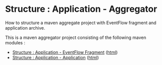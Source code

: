 # Structure : Application - Aggregator

How to structure a maven aggregate project with EventFlow fragment and application archive.

This is a maven aggregator project consisting of the following maven modules :

* [Structure : Application - EventFlow Fragment](application-eventflowfragment/src/site/markdown/index.md) ([html](https://plord12.github.io/samples/10.4.0-SNAPSHOT/structure/application/application-eventflowfragment/))
* [Structure : Application - Application](application-application/src/site/markdown/index.md) ([html](https://plord12.github.io/samples/10.4.0-SNAPSHOT/structure/application/application-application/))
